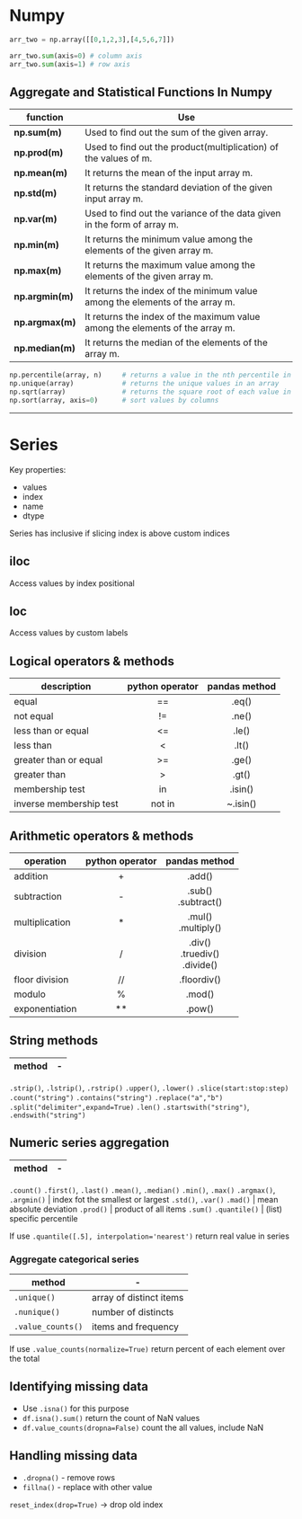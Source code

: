 # Numpy 

```py
arr_two = np.array([[0,1,2,3],[4,5,6,7]])

arr_two.sum(axis=0) # column axis
arr_two.sum(axis=1) # row axis

```

## Aggregate and Statistical Functions In Numpy

function | Use
-|-
**np.sum(m)**     |Used to find out the sum of the given array.
**np.prod(m)**    |Used to find out the product(multiplication) of the values of m.
**np.mean(m)**    |It returns the mean of the input array m.
**np.std(m)**     |It returns the standard deviation of the given input array m.
**np.var(m)**     |Used to find out the variance of the data given in the form of array m.
**np.min(m)**     |It returns the minimum value among the elements of the given array m.
**np.max(m)**     |It returns the maximum value among the elements of the given array m.
**np.argmin(m)**  |It returns the index of the minimum value among the elements of the array m.
**np.argmax(m)**  |It returns the index of the maximum value among the elements of the array m.
**np.median(m)**  |It returns the median of the elements of the array m.

```py
np.percentile(array, n)     # returns a value in the nth percentile in an array
np.unique(array)            # returns the unique values in an array
np.sqrt(array)              # returns the square root of each value in an array
np.sort(array, axis=0)      # sort values by columns
```

- - -

# Series

Key properties:
- values
- index
- name
- dtype 

Series has inclusive if slicing index is above custom indices

## iloc

Access values by index positional

## loc

Access values by custom labels

## Logical operators & methods

description | python operator | pandas method
-|:-:|:-:
equal | == | .eq()
not equal | != | .ne()
less than or equal | <= | .le()
less than | < | .lt()
greater than or equal | >= | .ge()
greater than | > | .gt()
membership test | in | .isin()
inverse membership test | not in | ~.isin()

## Arithmetic operators & methods

operation | python operator | pandas method
-|:-:|:-:
addition | + | .add()
subtraction | - | .sub() <br> .subtract()
multiplication | * | .mul() <br> .multiply()
division | / | .div() <br> .truediv() <br> .divide()
floor division | // | .floordiv()
modulo | % | .mod()
exponentiation | ** | .pow()

## String methods

method|-
-|-
`.strip()`, `.lstrip()`, `.rstrip()` 
`.upper()`, `.lower()`
`.slice(start:stop:step)`
`.count("string")`
`.contains("string")`
`.replace("a","b")`
`.split("delimiter",expand=True)` 
`.len()`
`.startswith("string")`, `.endswith("string")`

## Numeric series aggregation

method|-
-|-
`.count()`
`.first()`, `.last()`
`.mean()`, `.median()`
`.min()`, `.max()`
`.argmax()`, `.argmin()` | index fot the smallest or largest
`.std()`, `.var()`
`.mad()` | mean absolute deviation
`.prod()` | product of all items
`.sum()`
`.quantile()` | (list) specific percentile

If use `.quantile([.5], interpolation='nearest')` return real value in series

### Aggregate categorical series

method |-
-|-
`.unique()` | array of distinct items
`.nunique()` | number of distincts
`.value_counts()` | items and frequency

If use `.value_counts(normalize=True)` return percent of each element over the total

## Identifying missing data

 - Use `.isna()` for this purpose 
 - `df.isna().sum()` return the count of NaN values 
 - `df.value_counts(dropna=False)` count the all values, include NaN 

## Handling missing data

- `.dropna()` - remove rows
- `fillna()` - replace with other value


`reset_index(drop=True)` -> drop old index